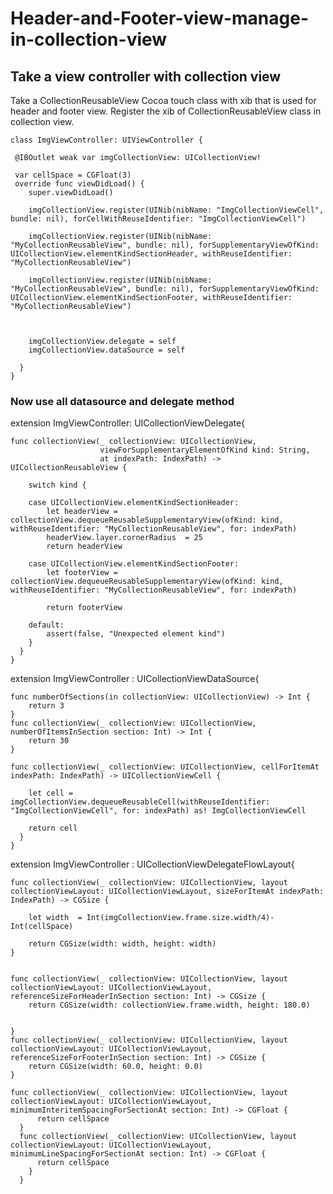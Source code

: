 # Header-and-Footer-view-manage-in-collection-view

## Take a view controller with collection view

 Take a CollectionReusableView Cocoa touch class with xib that is used for header and footer view.
 Register the xib of CollectionReusableView class in collection view. 
    
    
    
    class ImgViewController: UIViewController {
    
     @IBOutlet weak var imgCollectionView: UICollectionView!
    
     var cellSpace = CGFloat(3)
     override func viewDidLoad() {
        super.viewDidLoad()
        
        imgCollectionView.register(UINib(nibName: "ImgCollectionViewCell", bundle: nil), forCellWithReuseIdentifier: "ImgCollectionViewCell")
        
        imgCollectionView.register(UINib(nibName: "MyCollectionReusableView", bundle: nil), forSupplementaryViewOfKind: UICollectionView.elementKindSectionHeader, withReuseIdentifier: "MyCollectionReusableView")
        
        imgCollectionView.register(UINib(nibName: "MyCollectionReusableView", bundle: nil), forSupplementaryViewOfKind: UICollectionView.elementKindSectionFooter, withReuseIdentifier: "MyCollectionReusableView")
        
        
        
        imgCollectionView.delegate = self
        imgCollectionView.dataSource = self
        
      }
    }

### Now use all datasource and delegate method


extension ImgViewController: UICollectionViewDelegate{
    
    
    
    func collectionView(_ collectionView: UICollectionView,
                        viewForSupplementaryElementOfKind kind: String,
                        at indexPath: IndexPath) -> UICollectionReusableView {
        
        switch kind {
        
        case UICollectionView.elementKindSectionHeader:
            let headerView = collectionView.dequeueReusableSupplementaryView(ofKind: kind, withReuseIdentifier: "MyCollectionReusableView", for: indexPath)
            headerView.layer.cornerRadius  = 25
            return headerView
            
        case UICollectionView.elementKindSectionFooter:
            let footerView = collectionView.dequeueReusableSupplementaryView(ofKind: kind, withReuseIdentifier: "MyCollectionReusableView", for: indexPath)
            
            return footerView
            
        default:
            assert(false, "Unexpected element kind")
        }
      }
    }
extension ImgViewController : UICollectionViewDataSource{
    
    func numberOfSections(in collectionView: UICollectionView) -> Int {
        return 3
    }
    func collectionView(_ collectionView: UICollectionView, numberOfItemsInSection section: Int) -> Int {
        return 30
    }
    
    func collectionView(_ collectionView: UICollectionView, cellForItemAt indexPath: IndexPath) -> UICollectionViewCell {
        
        let cell = imgCollectionView.dequeueReusableCell(withReuseIdentifier: "ImgCollectionViewCell", for: indexPath) as! ImgCollectionViewCell
        
        return cell
      }
    }

extension ImgViewController : UICollectionViewDelegateFlowLayout{
    
    func collectionView(_ collectionView: UICollectionView, layout collectionViewLayout: UICollectionViewLayout, sizeForItemAt indexPath: IndexPath) -> CGSize {
        
        let width  = Int(imgCollectionView.frame.size.width/4)-Int(cellSpace)
        
        return CGSize(width: width, height: width)
    }
    
    
    func collectionView(_ collectionView: UICollectionView, layout collectionViewLayout: UICollectionViewLayout, referenceSizeForHeaderInSection section: Int) -> CGSize {
        return CGSize(width: collectionView.frame.width, height: 180.0)
        
        
    }
    func collectionView(_ collectionView: UICollectionView, layout collectionViewLayout: UICollectionViewLayout, referenceSizeForFooterInSection section: Int) -> CGSize {
        return CGSize(width: 60.0, height: 0.0)
    }
    
    func collectionView(_ collectionView: UICollectionView, layout collectionViewLayout: UICollectionViewLayout, minimumInteritemSpacingForSectionAt section: Int) -> CGFloat {
          return cellSpace
      }
      func collectionView(_ collectionView: UICollectionView, layout collectionViewLayout: UICollectionViewLayout, minimumLineSpacingForSectionAt section: Int) -> CGFloat {
          return cellSpace
        }
      }
